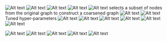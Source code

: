 ![Alt text](image-46.png)
![Alt text](image-47.png)
![Alt text](image-48.png)
![Alt text](image-49.png)
![Alt text](image-50.png)
selects a subset of nodes from the original graph to construct a coarsened graph
![Alt text](image-51.png)
![Alt text](image-52.png)
Tuned hyper-parameters
![Alt text](image-53.png)
![Alt text](image-54.png)
![Alt text](image-55.png)
![Alt text](image-56.png)
![Alt text](image-57.png)
![Alt text](image-58.png)



![Alt text](image-59.png)
![Alt text](image-60.png)
![Alt text](image-61.png)
![Alt text](image-62.png)
![Alt text](image-63.png)